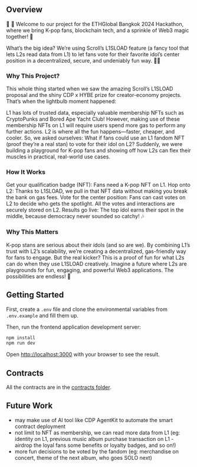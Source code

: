 ## Overview 
🎤 🎤 Welcome to our project for the ETHGlobal Bangkok 2024 Hackathon, where we bring K-pop fans, blockchain tech, and a sprinkle of Web3 magic together! 🎉

What’s the big idea? We’re using Scroll’s L1SLOAD feature (a fancy tool that lets L2s read data from L1) to let fans vote for their favorite idol’s center position in a decentralized, secure, and undeniably fun way. 🚀✨

### Why This Project?
This whole thing started when we saw the amazing Scroll’s L1SLOAD proposal and the shiny CDP x HYBE prize for creator-economy projects. That’s when the lightbulb moment happened:

L1 has lots of trusted data, especially valuable membership NFTs such as CryptoPunks and Bored Ape Yacht Club! However, making use of these membership NFTs on L1 will require users spend more gas to perform any further actions. 
L2 is where all the fun happens—faster, cheaper, and cooler.
So, we asked ourselves: What if fans could use an L1 fandom NFT (proof they’re a real stan) to vote for their idol on L2? Suddenly, we were building a playground for K-pop fans and showing off how L2s can flex their muscles in practical, real-world use cases.

### How It Works
Get your qualification badge (NFT): Fans need a K-pop NFT on L1.
Hop onto L2: Thanks to L1SLOAD, we pull in that NFT data without making you break the bank on gas fees.
Vote for the center position: Fans can cast votes on L2 to decide who gets the spotlight. All the votes and interactions are securely stored on L2.
Results go live: The top idol earns their spot in the middle, because democracy never sounded so catchy! 🎶

### Why This Matters
K-pop stans are serious about their idols (and so are we). By combining L1’s trust with L2’s scalability, we’re creating a decentralized, gas-friendly way for fans to engage. But the real kicker? This is a proof of fun for what L2s can do when they use L1SLOAD creatively. Imagine a future where L2s are playgrounds for fun, engaging, and powerful Web3 applications. The possibilities are endless! 🚀


## Getting Started

First, create a `.env` file and clone the environmental variables from `.env.example` and fill them up. 

Then, run the frontend application development server:

```bash
npm install
npm run dev
```

Open [http://localhost:3000](http://localhost:3000) with your browser to see the result.

## Contracts
All the contracts are in the [contracts folder](./contracts). 

## Future Work
- may make use of AI tool like CDP AgentKit to automate the smart contract deployment
- not limit to NFT as membership, we can read more data from L1 (eg: identity on L1, previous music album purchase transaction on L1 - airdrop the loyal fans some benefits or loyalty badges, and so on!)
- more fun decisions to be voted by the fandom (eg: merchandise on concert, theme of the next album, who goes SOLO next) 
